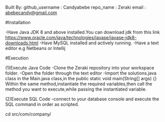Built By:
github_username : Candyabebe
repo_name : Zeraki
email : abebecandy@gmail.com

#Installation

-Have Java JDK 8 and above installed.You can download jdk from this link https://www.oracle.com/java/technologies/javase/javase-jdk8-downloads.html
-Have MySQL installed and actively running.
-Have a text editor e.g Netbeans or Intellij

#Execution

(1)Execute Java Code
-Clone the Zeraki repository into your workspace folder.
-Open the folder through the text editor
-Import the solutions.java class in the Main.java class,in the public static void main(String[] args) {} 
Within the same method,instantiate the required variables,then call the method you want to execute,while passing the instantiated variable.

(2)Execute SQL Code
-connect to your database console and execute the SQL command in order as scripted.

cd src/com/company/
